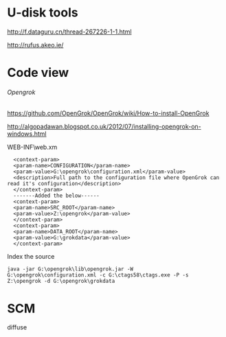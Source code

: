 # U-disk tools

http://f.dataguru.cn/thread-267226-1-1.html

http://rufus.akeo.ie/

# Code view

###### Opengrok

https://github.com/OpenGrok/OpenGrok/wiki/How-to-install-OpenGrok

http://algopadawan.blogspot.co.uk/2012/07/installing-opengrok-on-windows.html

WEB-INF\web.xm
```
  <context-param>
  <param-name>CONFIGURATION</param-name>
  <param-value>G:\opengrok\configuration.xml</param-value>
  <description>Full path to the configuration file where OpenGrok can read it's configuration</description>
  </context-param>
  -------Added the below------
  <context-param>
  <param-name>SRC_ROOT</param-name>
  <param-value>Z:\opengrok</param-value>
  </context-param>
  <context-param>
  <param-name>DATA_ROOT</param-name>
  <param-value>G:\grokdata</param-value>
  </context-param>
```

Index the source
```
java -jar G:\opengrok\lib\opengrok.jar -W G:\opengrok\configuration.xml -c G:\ctags58\ctags.exe -P -s Z:\opengrok -d G:\opengrok\grokdata
```

# SCM

diffuse
